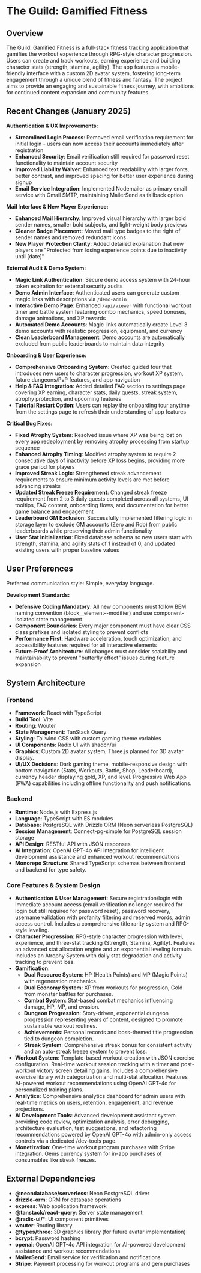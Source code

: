 # The Guild: Gamified Fitness

## Overview

The Guild: Gamified Fitness is a full-stack fitness tracking application that gamifies the workout experience through RPG-style character progression. Users can create and track workouts, earning experience and building character stats (strength, stamina, agility). The app features a mobile-friendly interface with a custom 2D avatar system, fostering long-term engagement through a unique blend of fitness and fantasy. The project aims to provide an engaging and sustainable fitness journey, with ambitions for continued content expansion and community features.

## Recent Changes (January 2025)

**Authentication & UX Improvements:**
- **Streamlined Login Process**: Removed email verification requirement for initial login - users can now access their accounts immediately after registration
- **Enhanced Security**: Email verification still required for password reset functionality to maintain account security
- **Improved Liability Waiver**: Enhanced text readability with larger fonts, better contrast, and improved spacing for better user experience during signup
- **Email Service Integration**: Implemented Nodemailer as primary email service with Gmail SMTP, maintaining MailerSend as fallback option

**Mail Interface & New Player Experience:**
- **Enhanced Mail Hierarchy**: Improved visual hierarchy with larger bold sender names, smaller bold subjects, and light-weight body previews
- **Cleaner Badge Placement**: Moved mail type badges to the right of sender names and removed redundant icons
- **New Player Protection Clarity**: Added detailed explanation that new players are "Protected from losing experience points due to inactivity until [date]"

**External Audit & Demo System:**
- **Magic Link Authentication**: Secure demo access system with 24-hour token expiration for external security audits
- **Demo Admin Interface**: Authenticated users can generate custom magic links with descriptions via `/demo-admin`
- **Interactive Demo Page**: Enhanced `/api/viewer` with functional workout timer and battle system featuring combo mechanics, speed bonuses, damage animations, and XP rewards
- **Automated Demo Accounts**: Magic links automatically create Level 3 demo accounts with realistic progression, equipment, and currency
- **Clean Leaderboard Management**: Demo accounts are automatically excluded from public leaderboards to maintain data integrity

**Onboarding & User Experience:**
- **Comprehensive Onboarding System**: Created guided tour that introduces new users to character progression, workout XP system, future dungeons/PvP features, and app navigation
- **Help & FAQ Integration**: Added detailed FAQ section to settings page covering XP earning, character stats, daily quests, streak system, atrophy protection, and upcoming features
- **Tutorial Restart Option**: Users can replay the onboarding tour anytime from the settings page to refresh their understanding of app features

**Critical Bug Fixes:**
- **Fixed Atrophy System**: Resolved issue where XP was being lost on every app redeployment by removing atrophy processing from startup sequence
- **Enhanced Atrophy Timing**: Modified atrophy system to require 2 consecutive days of inactivity before XP loss begins, providing more grace period for players
- **Improved Streak Logic**: Strengthened streak advancement requirements to ensure minimum activity levels are met before advancing streaks
- **Updated Streak Freeze Requirement**: Changed streak freeze requirement from 2 to 3 daily quests completed across all systems, UI tooltips, FAQ content, onboarding flows, and documentation for better game balance and engagement
- **Leaderboard GM Exclusion**: Successfully implemented filtering logic in storage layer to exclude GM accounts (Zero and Rob) from public leaderboards while preserving their admin functionality
- **User Stat Initialization**: Fixed database schema so new users start with strength, stamina, and agility stats of 1 instead of 0, and updated existing users with proper baseline values

## User Preferences

Preferred communication style: Simple, everyday language.

**Development Standards:**
- **Defensive Coding Mandatory**: All new components must follow BEM naming convention (block__element--modifier) and use component-isolated state management
- **Component Boundaries**: Every major component must have clear CSS class prefixes and isolated styling to prevent conflicts
- **Performance First**: Hardware acceleration, touch optimization, and accessibility features required for all interactive elements
- **Future-Proof Architecture**: All changes must consider scalability and maintainability to prevent "butterfly effect" issues during feature expansion

## System Architecture

### Frontend
- **Framework**: React with TypeScript
- **Build Tool**: Vite
- **Routing**: Wouter
- **State Management**: TanStack Query
- **Styling**: Tailwind CSS with custom gaming theme variables
- **UI Components**: Radix UI with shadcn/ui
- **Graphics**: Custom 2D avatar system; Three.js planned for 3D avatar display.
- **UI/UX Decisions**: Dark gaming theme, mobile-responsive design with bottom navigation (Stats, Workouts, Battle, Shop, Leaderboard), currency header displaying gold, XP, and level. Progressive Web App (PWA) capabilities including offline functionality and push notifications.

### Backend
- **Runtime**: Node.js with Express.js
- **Language**: TypeScript with ES modules
- **Database**: PostgreSQL with Drizzle ORM (Neon serverless PostgreSQL)
- **Session Management**: Connect-pg-simple for PostgreSQL session storage
- **API Design**: RESTful API with JSON responses
- **AI Integration**: OpenAI GPT-4o API integration for intelligent development assistance and enhanced workout recommendations
- **Monorepo Structure**: Shared TypeScript schemas between frontend and backend for type safety.

### Core Features & System Design
- **Authentication & User Management**: Secure registration/login with immediate account access (email verification no longer required for login but still required for password reset), password recovery, username validation with profanity filtering and reserved words, admin access control. Includes a comprehensive title rarity system and RPG-style leveling.
- **Character Progression**: RPG-style character progression with level, experience, and three-stat tracking (Strength, Stamina, Agility). Features an advanced stat allocation engine and an exponential leveling formula. Includes an Atrophy System with daily stat degradation and activity tracking to prevent loss.
- **Gamification**:
    - **Dual Resource System**: HP (Health Points) and MP (Magic Points) with regeneration mechanics.
    - **Dual Economy System**: XP from workouts for progression, Gold from monster battles for purchases.
    - **Combat System**: Stat-based combat mechanics influencing damage, HP, MP, and evasion.
    - **Dungeon Progression**: Story-driven, exponential dungeon progression representing years of content, designed to promote sustainable workout routines.
    - **Achievements**: Personal records and boss-themed title progression tied to dungeon completion.
    - **Streak System**: Comprehensive streak bonus for consistent activity and an auto-streak freeze system to prevent loss.
- **Workout System**: Template-based workout creation with JSON exercise configuration. Real-time workout session tracking with a timer and post-workout victory screen detailing gains. Includes a comprehensive exercise library with categorization and multi-stat allocation. Features AI-powered workout recommendations using OpenAI GPT-4o for personalized training plans.
- **Analytics**: Comprehensive analytics dashboard for admin users with real-time metrics on users, retention, engagement, and revenue projections.
- **AI Development Tools**: Advanced development assistant system providing code review, optimization analysis, error debugging, architecture evaluation, test suggestions, and refactoring recommendations powered by OpenAI GPT-4o with admin-only access controls via a dedicated /dev-tools page.
- **Monetization**: One-time workout program purchases with Stripe integration. Gems currency system for in-app purchases of consumables like streak freezes.

## External Dependencies

- **@neondatabase/serverless**: Neon PostgreSQL driver
- **drizzle-orm**: ORM for database operations
- **express**: Web application framework
- **@tanstack/react-query**: Server state management
- **@radix-ui/***: UI component primitives
- **wouter**: Routing library
- **@types/three**: 3D graphics library (for future avatar implementation)
- **bcrypt**: Password hashing
- **openai**: OpenAI GPT-4o API integration for AI-powered development assistance and workout recommendations
- **MailerSend**: Email service for verification and notifications
- **Stripe**: Payment processing for workout programs and gem purchases
